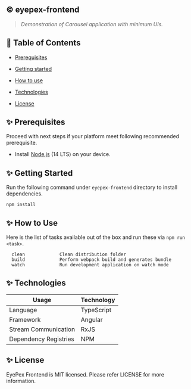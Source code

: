 ## :copyright: eyepex-frontend
> _Demonstration of Carousel application with minimum UIs._

## :book: Table of Contents
   <!-- START doctoc generated TOC please keep comment here to allow auto update -->
   <!-- DON'T EDIT THIS SECTION, INSTEAD RE-RUN doctoc TO UPDATE -->

- [Prerequisites](#sparkles-prerequisites)
- [Getting started](#sparkles-getting-started)
- [How to use](#sparkles-how-to-use)
- [Technologies](#sparkles-technologies)
- [License](#sparkles-license)

   <!-- END doctoc generated TOC please keep comment here to allow auto update -->

## :sparkles: Prerequisites

Proceed with next steps if your platform meet following recommended prerequisite.

- Install [Node.js](https://nodejs.org/en/) (14 LTS) on your device.

## :sparkles: Getting Started
Run the following command under `eyepex-frontend` directory to install dependencies.
 ```
 npm install
 ```

## :sparkles: How to Use

Here is the list of tasks available out of the box and run these via `npm run <task>`.
 ```
   clean             Clean distribution folder
   build             Perform webpack build and generates bundle
   watch             Run development application on watch mode
 ```

## :sparkles: Technologies

Usage          	            | Technology
 --------------------------	| --------------------------
Language                    | TypeScript
Framework     	            | Angular
Stream Communication        | RxJS
Dependency Registries      	| NPM

## :sparkles: License

EyePex Frontend is MIT licensed. Please refer LICENSE for more information.
